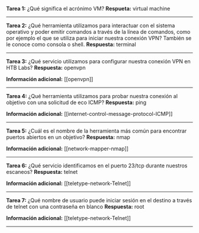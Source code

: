 **Tarea 1:** ¿Qué significa el acrónimo VM? 
**Respueta:** virtual machine

---

**Tarea 2:** ¿Qué herramienta utilizamos para interactuar con el sistema operativo y poder emitir comandos a través de la línea de comandos, como por ejemplo el que se utiliza para iniciar nuestra conexión VPN? También se le conoce como consola o shell.
**Respuesta:**  terminal

---

**Tarea 3:** ¿Qué servicio utilizamos para configurar nuestra conexión VPN en HTB Labs?
**Respuesta:** openvpn

**Información adicional:** [[openvpn]]

---

**Tarea 4:** ¿Qué herramienta utilizamos para probar nuestra conexión al objetivo con una solicitud de eco ICMP?
**Respuesta:** ping

**Información adicional:** [[internet-control-message-protocol-ICMP]]

---

**Tarea 5:** ¿Cuál es el nombre de la herramienta más común para encontrar puertos abiertos en un objetivo?
**Respuesta:** nmap

**Información adicional:** [[network-mapper-nmap]]

---

**Tarea 6:** ¿Qué servicio identificamos en el puerto 23/tcp durante nuestros escaneos?
**Respuesta:** telnet

**Información adicional:** [[teletype-network-Telnet]]

---

**Tarea 7:** ¿Qué nombre de usuario puede iniciar sesión en el destino a través de telnet con una contraseña en blanco
**Respuesta:** root

**Información adicional:** [[teletype-network-Telnet]]

---
